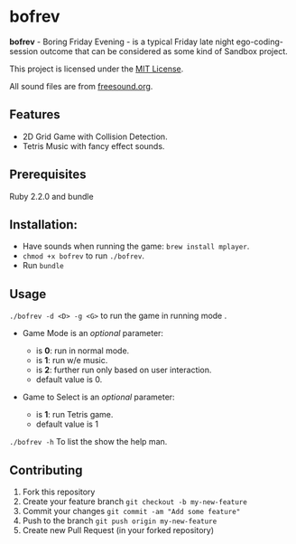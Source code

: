 # bofrev

**bofrev** - Boring Friday Evening - is a typical Friday late night ego-coding-session outcome that can be considered as some kind of Sandbox project.

This project is licensed under the [MIT License](https://github.com/simplay/bofrev/blob/master/LICENSE).

All sound files are from [freesound.org](www.freesound.org).

## Features

+ 2D Grid Game with Collision Detection.
+ Tetris Music with fancy effect sounds.

## Prerequisites

Ruby 2.2.0 and bundle

## Installation:

+ Have sounds when running the game: `brew install mplayer`.
+ `chmod +x bofrev` to run `./bofrev`.
+ Run `bundle`

## Usage

`./bofrev -d <D> -g <G>` to run the game **<G>** in running mode **<D>**.

+ Game Mode <D> is an _optional_ parameter:
  + <D> is **0**: run in normal mode.
  + <D> is **1**: run w/e music.
  + <D> is **2**: further run only based on user interaction.
  + default value is 0.

+ Game to Select <G> is an _optional_ parameter:
  + <D> is **1**: run Tetris game.
  + default value is 1

`./bofrev -h` To list the show the help man.

## Contributing

1. Fork this repository
2. Create your feature branch `git checkout -b my-new-feature`
3. Commit your changes `git commit -am "Add some feature"`
4. Push to the branch `git push origin my-new-feature`
5. Create new Pull Request (in your forked repository)
